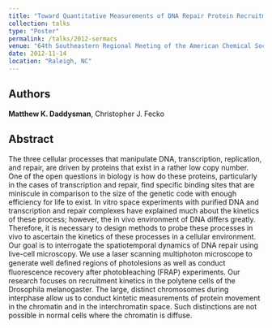 ```yaml
---
title: "Toward Quantitative Measurements of DNA Repair Protein Recruitment Dynamics in Live Cells"
collection: talks
type: "Poster"
permalink: /talks/2012-sermacs
venue: "64th Southeastern Regional Meeting of the American Chemical Society"
date: 2012-11-14
location: "Raleigh, NC"
---
```


## Authors
<b>Matthew K. Daddysman</b>, Christopher J. Fecko

## Abstract
The three cellular processes that manipulate DNA, transcription, replication, and repair, are driven by proteins that exist in a rather low copy number.  One of the open questions in biology is how do these proteins, particularly in the cases of transcription and repair, find specific binding sites that are miniscule in comparison to the size of the genetic code with enough efficiency for life to exist.  In vitro space experiments with purified DNA and transcription and repair complexes have explained much about the kinetics of these process; however, the in vivo environment of DNA differs greatly.  Therefore, it is necessary to design methods to probe these processes in vivo to ascertain the  kinetics of these processes in a cellular environment.
Our goal is to interrogate the spatiotemporal dynamics of DNA repair using live-cell microscopy.  We use a laser scanning multiphoton microscope to generate well deﬁned regions of photolesions as well as conduct fluorescence recovery after photobleaching (FRAP) experiments. Our research focuses on recruitment kinetics in the polytene cells of the Drosophila melanogaster.  The large, distinct chromosomes during interphase allow us to conduct kintetic measurements of protein movement in the chromatin and in the interchromatin space.  Such distinctions are not possible in normal cells where the chromatin is diffuse.  
